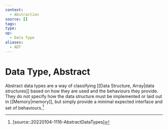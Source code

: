 ```yaml
---
context:
  - Abstraction
source: []
tags: 
type:
up:
  - Data Type
aliases:
  - ADT
---
```


# Data Type, Abstract

Abstract data types are a way of classifying [[Data Structure, Array|data structures]] based on how they are used and the behaviours they provide. They do not specify how the data structure must be implemented or laid out in [[Memory|memory]], but simply provide a minimal expected interface and set of behaviours.[^1]

[^1]: [source::20220104-1116-AbstractDataTypes]
